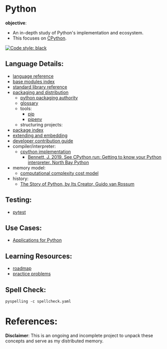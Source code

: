 # Python

**objective**: 
  - An in-depth study of Python's implementation and ecosystem.
  - This focuses on [CPython](https://github.com/python/cpython).
  
[![Code style: black](https://img.shields.io/badge/code%20style-black-000000.svg)](https://github.com/psf/black)

## Language Details: 
  - [language reference](https://docs.python.org/3.11/reference/index.html#reference*index)
  - [base modules index](https://docs.python.org/3/py-modindex.html)
  - [standard library reference](https://docs.python.org/3.11/library/index.html)
  - [packaging and distribution](https://packaging.python.org/en/latest/)
    - [python packaging authority](https://www.pypa.io/en/latest/)
    - [glossary](https://packaging.python.org/en/latest/glossary/)
    - tools:
      - [pip](https://pypi.org/project/pip/)
      - [pipenv](https://pipenv.pypa.io/en/latest/)
    - structuring projects:
  - [package index](https://pypi.org)
  - [extending and embedding](https://docs.python.org/3.11/extending/index.html)
  - [developer contribution guide](https://devguide.python.org/)
  - compiler/interpreter:
    - [cpython implementation](https://github.com/python/cpython)
      - [Bennett, J. 2019. See CPython run: Getting to know your Python interpreter. North Bay Python](https://www.youtube.com/watch?v=tzYhv61piNY)
  - memory model:
    - [computational complexity cost model](https://ocw.mit.edu/courses/6-006-introduction-to-algorithms-fall-2011/pages/readings/python-cost-model/)
  - history:
    - [The Story of Python, by Its Creator, Guido van Rossum](https://www.youtube.com/watch?v=J0Aq44Pze-w)

## Testing:
  - [pytest](https://docs.pytest.org/en/latest/index.html#)

## Use Cases:
  - [Applications for Python](https://www.python.org/about/apps/)

## Learning Resources:
  - [roadmap](https://roadmap.sh/python)
  - [practice problems](https://www.hackerrank.com/domains/python?filters%5Bstatus%5D%5B%5D=unsolved&badge_type=python)

## Spell Check:

```shell
pyspelling -c spellcheck.yaml
```

# References:

**Disclaimer**: This is an ongoing and incomplete project to unpack these concepts and serve as my distributed memory.
